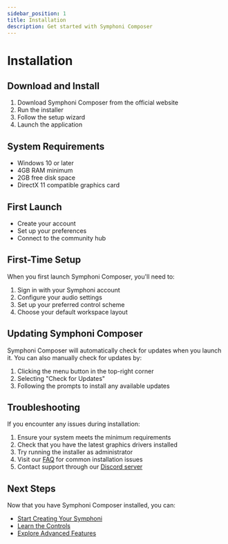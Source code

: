 ```yaml
---
sidebar_position: 1
title: Installation
description: Get started with Symphoni Composer
---
```


# Installation

## Download and Install
1. Download Symphoni Composer from the official website
2. Run the installer
3. Follow the setup wizard
4. Launch the application

## System Requirements
- Windows 10 or later
- 4GB RAM minimum
- 2GB free disk space
- DirectX 11 compatible graphics card

## First Launch
- Create your account
- Set up your preferences
- Connect to the community hub

## First-Time Setup

When you first launch Symphoni Composer, you'll need to:

1. Sign in with your Symphoni account
2. Configure your audio settings
3. Set up your preferred control scheme
4. Choose your default workspace layout

## Updating Symphoni Composer

Symphoni Composer will automatically check for updates when you launch it. You can also manually check for updates by:

1. Clicking the menu button in the top-right corner
2. Selecting "Check for Updates"
3. Following the prompts to install any available updates

## Troubleshooting

If you encounter any issues during installation:

1. Ensure your system meets the minimum requirements
2. Check that you have the latest graphics drivers installed
3. Try running the installer as administrator
4. Visit our [FAQ](/symphoni-composer/docs/faq) for common installation issues
5. Contact support through our [Discord server](https://discord.gg/symphoni)

## Next Steps

Now that you have Symphoni Composer installed, you can:

- [Start Creating Your Symphoni](/docs/getting-started/creating-your-symphoni)
- [Learn the Controls](/docs/getting-started/controls)
- [Explore Advanced Features](/docs/advanced-features) 
